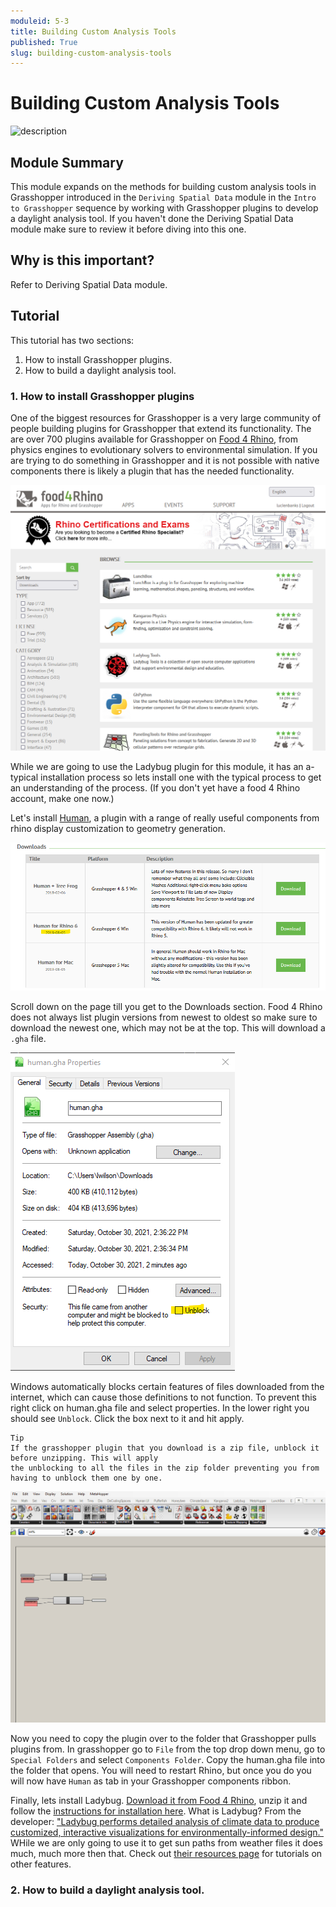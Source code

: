 ```yaml
---
moduleid: 5-3
title: Building Custom Analysis Tools
published: True
slug: building-custom-analysis-tools
---
```





# Building Custom Analysis Tools

![description](images/4-7-4_Animate.gif)


## Module Summary

This module expands on the methods for building custom analysis tools in Grasshopper introduced in the `Deriving Spatial Data` module in the `Intro to Grasshopper` sequence by working with Grasshopper plugins to develop a daylight analysis tool. If you haven't done the Deriving Spatial Data module make sure to review it before diving into this one.

## Why is this important?

Refer to Deriving Spatial Data module.

## Tutorial

This tutorial has two sections:

1. How to install Grasshopper plugins.
2. How to build a daylight analysis tool.

### 1. How to install Grasshopper plugins

One of the biggest resources for Grasshopper is a very large community of people building  plugins for Grasshopper that extend its functionality. The are over 700 plugins available for Grasshopper on [Food 4 Rhino](https://www.food4rhino.com/en/browse?searchText=&sort_by=its_field_downloads&items_per_page=10), from physics engines to evolutionary solvers to environmental simulation. If you are trying to do something in Grasshopper and it is not possible with native components there is likely a plugin that has the needed functionality.

![description](images/5-3-1_FFR.PNG)

While we are going to use the Ladybug plugin for this module, it has an a-typical installation process so lets install one with the typical process to get an understanding of the process. (If you don't yet have a food 4 Rhino account, make one now.)

Let's install [Human](https://www.food4rhino.com/en/app/human), a plugin with a range of really useful components from rhino display customization to geometry generation.

![description](images/5-3-1_Human.PNG)

Scroll down on the page till you get to the Downloads section. Food 4 Rhino does not always list plugin versions from newest to oldest so make sure to download the newest one, which may not be at the top. This will download a `.gha` file.

![description](images/5-3-1_Unblock.PNG)

 Windows automatically blocks certain features of files downloaded from the internet, which can cause those definitions to not function. To prevent this right click on  human.gha file and select properties. In the lower right you should see `Unblock`. Click the box next to it and hit apply.

 ```
Tip
If the grasshopper plugin that you download is a zip file, unblock it before unzipping. This will apply
the unblocking to all the files in the zip folder preventing you from having to unblock them one by one.
 ```

![description](images/5-3-1_Library.gif)

Now you need to copy the plugin over to the folder that Grasshopper pulls plugins from. In grasshopper go to `File` from the top drop down menu, go to `Special Folders` and select `Components Folder`. Copy the human.gha file into the folder that opens. You will need to restart Rhino, but once you do you will now have `Human` as tab in your Grasshopper components ribbon.

Finally, lets install Ladybug. [Download it from Food 4 Rhino](https://www.food4rhino.com/en/app/human), unzip it and follow the [instructions for installation here](https://github.com/ladybug-tools/lbt-grasshopper/wiki). What is Ladybug? From the developer: ["Ladybug performs detailed analysis of climate data to produce customized, interactive visualizations for environmentally-informed design."](https://www.ladybug.tools/ladybug.html) WHile we are only going to use it to get sun paths from weather files it does much, much more then that. Check out [their resources page](https://www.ladybug.tools/resource.html#ladybug) for tutorials on other features.

### 2. How to build a daylight analysis tool.
